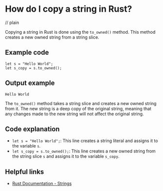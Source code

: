 # How do I copy a string in Rust?
// plain

Copying a string in Rust is done using the `to_owned()` method. This method creates a new owned string from a string slice.

## Example code

```
let s = "Hello World";
let s_copy = s.to_owned();
```

## Output example

```
Hello World
```

The `to_owned()` method takes a string slice and creates a new owned string from it. The new string is a deep copy of the original string, meaning that any changes made to the new string will not affect the original string.

## Code explanation

- `let s = "Hello World";`: This line creates a string literal and assigns it to the variable `s`.
- `let s_copy = s.to_owned();`: This line creates a new owned string from the string slice `s` and assigns it to the variable `s_copy`.

## Helpful links
- [Rust Documentation - Strings](https://doc.rust-lang.org/std/string/struct.String.html)